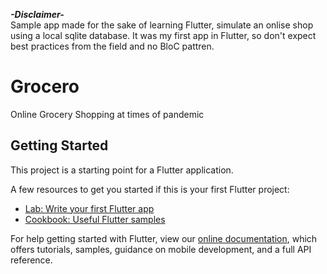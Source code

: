 ***-Disclaimer-***   
Sample app made for the sake of learning Flutter, simulate an onlise shop using a local sqlite database. It was my first app in Flutter, so don't expect best practices from the field and no BloC pattren.

# Grocero

Online Grocery Shopping at times of pandemic

## Getting Started

This project is a starting point for a Flutter application.

A few resources to get you started if this is your first Flutter project:

- [Lab: Write your first Flutter app](https://flutter.dev/docs/get-started/codelab)
- [Cookbook: Useful Flutter samples](https://flutter.dev/docs/cookbook)

For help getting started with Flutter, view our
[online documentation](https://flutter.dev/docs), which offers tutorials,
samples, guidance on mobile development, and a full API reference.
